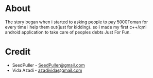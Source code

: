 # About
The story began when i started to asking people to pay 5000Toman for every time i help them out(just for kidding). 
so i made my first c++/qml android application to take care of peoples debts Just For Fun.

# Credit
- SeedPuller - SeedPuller@gmail.com
- Vida Azadi - azadivida@gmail.com
